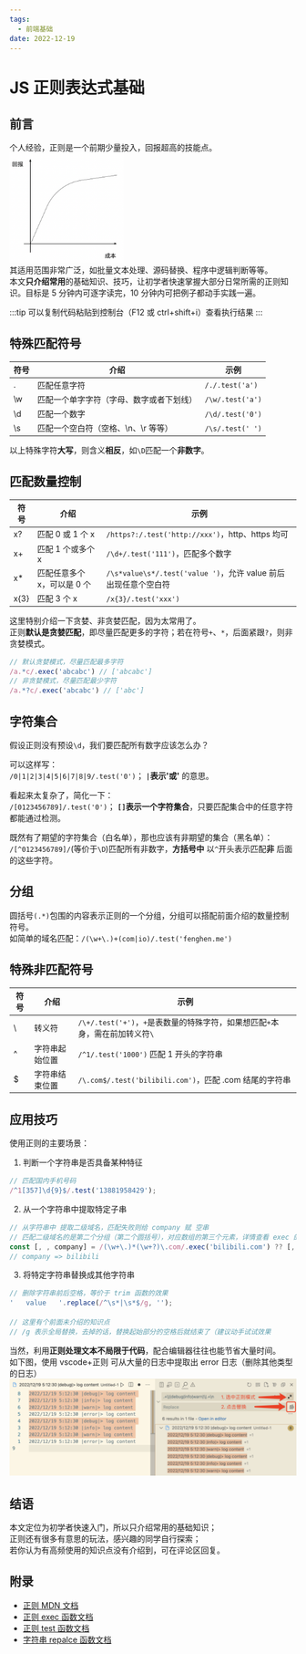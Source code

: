 ```yaml
---
tags:
  - 前端基础
date: 2022-12-19
---
```


# JS 正则表达式基础

## 前言

个人经验，正则是一个前期少量投入，回报超高的技能点。  
<img src="./regex-roi.png" style="width: 200px;" />  
其适用范围非常广泛，如批量文本处理、源码替换、程序中逻辑判断等等。  
本文**只介绍常用**的基础知识、技巧，让初学者快速掌握大部分日常所需的正则知识。目标是 5 分钟内可逐字读完，10 分钟内可把例子都动手实践一遍。

:::tip
可以复制代码粘贴到控制台（F12 或 ctrl+shift+i）查看执行结果
:::

## 特殊匹配符号

| 符号 | 介绍                                     | 示例             |
| ---- | ---------------------------------------- | ---------------- |
| .    | 匹配任意字符                             | `/./.test('a')`  |
| \w   | 匹配一个单字字符（字母、数字或者下划线） | `/\w/.test('a')` |
| \d   | 匹配一个数字                             | `/\d/.test('0')` |
| \s   | 匹配一个空白符（空格、\n、\r 等等）      | `/\s/.test(' ')` |

以上特殊字符**大写**，则含义**相反**，如`\D`匹配一个**非数字**。

## 匹配数量控制

| 符号 | 介绍                        | 示例                                                            |
| ---- | --------------------------- | --------------------------------------------------------------- |
| x?   | 匹配 0 或 1 个 x            | `/https?:/.test('http://xxx')`，http、https 均可                |
| x+   | 匹配 1 个或多个 x           | `/\d+/.test('111')`，匹配多个数字                               |
| x\*  | 匹配任意多个 x，可以是 0 个 | `/\s*value\s*/.test('value ')`，允许 value 前后出现任意个空白符 |
| x{3} | 匹配 3 个 x                 | `/x{3}/.test('xxx')`                                            |

这里特别介绍一下贪婪、非贪婪匹配，因为太常用了。  
正则**默认是贪婪匹配**，即尽量匹配更多的字符；若在符号`+`、`*`，后面紧跟`?`，则非贪婪模式。

```js
// 默认贪婪模式，尽量匹配最多字符
/a.*c/.exec('abcabc') // ['abcabc']
// 非贪婪模式，尽量匹配最少字符
/a.*?c/.exec('abcabc') // ['abc']
```

## 字符集合

假设正则没有预设`\d`，我们要匹配所有数字应该怎么办？

可以这样写：  
`/0|1|2|3|4|5|6|7|8|9/.test('0')`； **`|`表示'或'** 的意思。

看起来太复杂了，简化一下：  
`/[0123456789]/.test('0')`； **`[]`表示一个字符集合**，只要匹配集合中的任意字符都能通过检测。

既然有了期望的字符集合（白名单），那也应该有非期望的集合（黑名单）：  
`/[^0123456789]/`(等价于`\D`)匹配所有非数字，**方括号中** 以`^`开头表示匹配**非** 后面的这些字符。

## 分组

圆括号`(.*)`包围的内容表示正则的一个分组，分组可以搭配前面介绍的数量控制符号。  
如简单的域名匹配：`/(\w+\.)+(com|io)/.test('fenghen.me')`

## 特殊非匹配符号

| 符号 | 介绍           | 示例                                                                          |
| ---- | -------------- | ----------------------------------------------------------------------------- |
| \\   | 转义符         | `/\+/.test('+')`，`+`是表数量的特殊字符，如果想匹配`+`本身，需在前加转义符`\` |
| ^    | 字符串起始位置 | `/^1/.test('1000')` 匹配 1 开头的字符串                                       |
| $    | 字符串结束位置 | `/\.com$/.test('bilibili.com')`，匹配 .com 结尾的字符串                       |

## 应用技巧

使用正则的主要场景：

1. 判断一个字符串是否具备某种特征

```js
// 匹配国内手机号码
/^1[357]\d{9}$/.test('13881958429');
```

2. 从一个字符串中提取特定子串

```js
// 从字符串中 提取二级域名，匹配失败则给 company 赋 空串
// 匹配二级域名的是第二个分组（第二个圆括号），对应数组的第三个元素，详情查看 exec 的文档
const [, , company] = /(\w+\.)*(\w+?)\.com/.exec('bilibili.com') ?? [, , ''];
// company => bilibili
```

3. 将特定字符串替换成其他字符串

```js
// 删除字符串前后空格，等价于 trim 函数的效果
'   value   '.replace(/^\s*|\s*$/g, '');

// 这里有个前面未介绍的知识点
// /g 表示全局替换，去掉的话，替换起始部分的空格后就结束了（建议动手试试效果
```

当然，利用**正则处理文本不局限于代码**，配合编辑器往往也能节省大量时间。  
如下图，使用 vscode+正则 可从大量的日志中提取出 error 日志（删除其他类型的日志）  
![](./repalce-log.png)

## 结语

本文定位为初学者快速入门，所以只介绍常用的基础知识；  
正则还有很多有意思的玩法，感兴趣的同学自行探索；  
若你认为有高频使用的知识点没有介绍到，可在评论区回复。

## 附录

- [正则 MDN 文档](https://developer.mozilla.org/zh-CN/docs/Web/JavaScript/Guide/Regular_Expressions)
- [正则 exec 函数文档](https://developer.mozilla.org/zh-CN/docs/Web/JavaScript/Reference/Global_Objects/RegExp/exec)
- [正则 test 函数文档](https://developer.mozilla.org/zh-CN/docs/Web/JavaScript/Reference/Global_Objects/RegExp/test)
- [字符串 repalce 函数文档](https://developer.mozilla.org/zh-CN/docs/Web/JavaScript/Reference/Global_Objects/String/replace)
